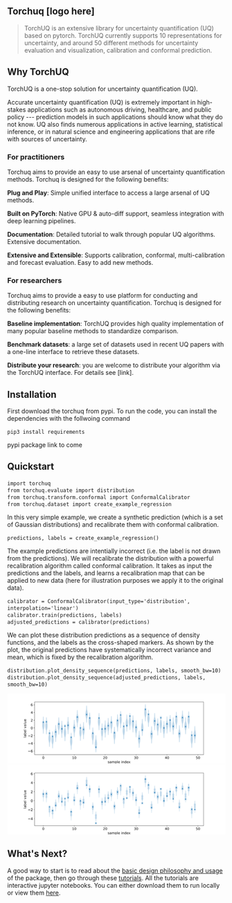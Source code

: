 ## Torchuq [logo here]

> TorchUQ is an extensive library for uncertainty quantification (UQ) based on pytorch.
> TorchUQ currently supports 10 representations for uncertainty, and around 50 different methods for uncertainty evaluation and visualization, calibration and conformal prediction. 

## Why TorchUQ 

TorchUQ is a one-stop solution for uncertainty quantification (UQ).

Accurate uncertainty quantification (UQ) is extremely important in high-stakes applications such as autonomous driving, healthcare, and public policy --- prediction models in such applications should know what they do not know. UQ also finds numerous applications in active learning, statistical inference, or in natural science and engineering applications that are rife with sources of uncertainty. 

###  For practitioners
Torchuq aims to provide an easy to use arsenal of uncertainty quantification methods. Torchuq is designed for the following benefits: 

**Plug and Play**: Simple unified interface to access a large arsenal of UQ methods.  

**Built on PyTorch**: Native GPU & auto-diff support, seamless integration with deep learning pipelines.

**Documentation**: Detailed tutorial to walk through popular UQ algorithms. Extensive documentation. 

**Extensive and Extensible**: Supports calibration, conformal, multi-calibration and forecast evaluation. Easy to add new methods. 

### For researchers 

Torchuq aims to provide a easy to use platform for conducting and distributing research on uncertainty quantification. Torchuq is designed for the following benefits: 

**Baseline implementation**: TorchUQ provides high quality implementation of many popular baseline methods to standardize comparison. 

**Benchmark datasets**: a large set of datasets used in recent UQ papers with a one-line interface to retrieve these datasets.

**Distribute your research**: you are welcome to distribute your algorithm via the TorchUQ interface. For details see [link]. 

## Installation 

First download the torchuq from pypi. To run the code, you can install the dependencies with the follwoing command

```
pip3 install requirements
```

pypi package link to come 

## Quickstart 

```
import torchuq
from torchuq.evaluate import distribution 
from torchuq.transform.conformal import ConformalCalibrator 
from torchuq.dataset import create_example_regression  
```
In this very simple example, we create a synthetic prediction (which is a set of Gaussian distributions) and recalibrate them with conformal calibration. 
```
predictions, labels = create_example_regression()
```
The example predictions are intentially incorrect (i.e. the label is not drawn from the predictions). 
We will recalibrate the distribution with a powerful recalibration algorithm called conformal calibration. It takes as input the predictions and the labels, and learns a recalibration map that can be applied to new data (here for illustration purposes we apply it to the original data). 

```
calibrator = ConformalCalibrator(input_type='distribution', interpolation='linear')
calibrator.train(predictions, labels)
adjusted_predictions = calibrator(predictions)
```
We can plot these distribution predictions as a sequence of density functions, and the labels as the cross-shaped markers. 
As shown by the plot, the original predictions have systematically incorrect variance and mean, which is fixed by the recalibration algorithm. 

```
distribution.plot_density_sequence(predictions, labels, smooth_bw=10)
distribution.plot_density_sequence(adjusted_predictions, labels, smooth_bw=10)
```

![plot_original](docs/illustrations/quickstart_plot.svg)
![plot_calibrate](docs/illustrations/quickstart_plot2.svg)

## What's Next? 

A good way to start is to read about the [basic design philosophy and usage](https://torchuq.github.io/overview.html) of the package, then go through these [tutorials](https://github.com/TorchUQ/torchuq/tree/main/examples/tutorial). All the tutorials are interactive jupyter notebooks. You can either download them to run locally or view them [here](https://torchuq.github.io/tutorials/index.html). 

